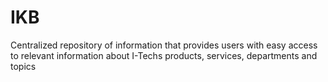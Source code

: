 # IKB
Centralized repository of information that provides users with easy access to relevant information about I-Techs products, services, departments and topics
